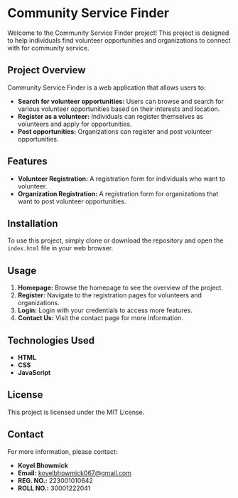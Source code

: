 # Community Service Finder

Welcome to the Community Service Finder project! This project is designed to help individuals find volunteer opportunities and organizations to connect with for community service.

## Project Overview

Community Service Finder is a web application that allows users to:

- **Search for volunteer opportunities:** Users can browse and search for various volunteer opportunities based on their interests and location.
- **Register as a volunteer:** Individuals can register themselves as volunteers and apply for opportunities.
- **Post opportunities:** Organizations can register and post volunteer opportunities.

## Features

- **Volunteer Registration:** A registration form for individuals who want to volunteer.
- **Organization Registration:** A registration form for organizations that want to post volunteer opportunities.

## Installation

To use this project, simply clone or download the repository and open the `index.html` file in your web browser.

## Usage

1. **Homepage:** Browse the homepage to see the overview of the project.
2. **Register:** Navigate to the registration pages for volunteers and organizations.
3. **Login:** Login with your credentials to access more features.
4. **Contact Us:** Visit the contact page for more information.

## Technologies Used

- **HTML**
- **CSS**
- **JavaScript**

## License

This project is licensed under the MIT License.

## Contact

For more information, please contact:

- **Koyel Bhowmick**
- **Email:** koyelbhowmick067@gmail.com
- **REG. NO.:** 223001010642
- **ROLL NO.:** 30001222041
